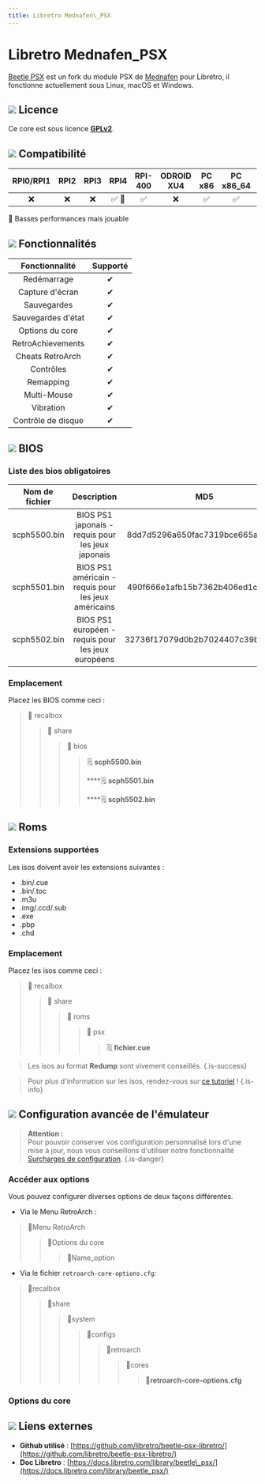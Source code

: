```yaml
---
title: Libretro Mednafen\_PSX
---
```


# Libretro Mednafen\_PSX

[Beetle PSX](https://github.com/libretro/beetle-psx-libretro)  est un fork du module PSX de [Mednafen](https://mednafen.github.io/) pour Libretro, il fonctionne actuellement sous Linux, macOS et Windows.

## ![](./gerald-g-parchment-background-or-border-5.svg) Licence

Ce core est sous licence [**GPLv2**](https://github.com/libretro/beetle-psx-libretro/blob/master/COPYING).

## ![](./compatibility.png) Compatibilité

| RPI0/RPI1 | RPI2 | RPI3 | RPI4 | RPI-400 | ODROID XU4 | PC x86 | PC x86\_64 | ODROID GO |
| :---: | :---: | :---: | :---: | :---: | :---: | :---: | :---: | :---: |
| ❌ | ❌ | ❌ | ✅ 🐌  | ✅ | ❌ | ✅ | ✅ | ✅ |

🐌 Basses performances mais jouable

## ![](./cogwheel-145804_640.png) Fonctionnalités

| Fonctionnalité | Supporté |
| :---: | :---: |
| Redémarrage | ✔ |
| Capture d'écran | ✔ |
| Sauvegardes | ✔ |
| Sauvegardes d'état | ✔ |
| Options du core | ✔ |
| RetroAchievements | ✔ |
| Cheats RetroArch | ✔ |
| Contrôles | ✔ |
| Remapping | ✔ |
| Multi-Mouse | ✔ |
| Vibration | ✔ |
| Contrôle de disque | ✔ |

## ![](./tqfp32.svg) BIOS

### Liste des bios obligatoires

| **Nom de fichier** | Description | MD5 | Fourni |
| :---: | :---: | :---: | :---: |
| scph5500.bin | BIOS PS1 japonais - requis pour les jeux japonais | 8dd7d5296a650fac7319bce665a6a53c | ❌ |
| scph5501.bin | BIOS PS1 américain - requis pour les jeux américains | 490f666e1afb15b7362b406ed1cea246 | ❌ |
| scph5502.bin | BIOS PS1 européen - requis pour les jeux européens | 32736f17079d0b2b7024407c39bd3050 | ❌ |

### Emplacement

Placez les BIOS comme ceci :

> 📁 recalbox
>
> > 📁 share
> >
> > > 📁 bios
> > >
> > > > 🗒 **scph5500.bin**
> > > >
> > > > \*\*\*\*🗒 **scph5501.bin**
> > > >
> > > > \*\*\*\*🗒 **scph5502.bin**

## ![](./rom-30098_640.png) Roms

### Extensions supportées

Les isos doivent avoir les extensions suivantes :

* .bin/.cue
* .bin/.toc
* .m3u
* .img/.ccd/.sub
* .exe
* .pbp
* .chd

### Emplacement

Placez les isos comme ceci :

> 📁 recalbox
>
> > 📁 share
> >
> > > 📁 roms
> > >
> > > > 📁 psx
> > > >
> > > > > 🗒 **fichier.cue**


>Les isos au format **Redump** sont vivement conseillés.
{.is-success}


>Pour plus d'information sur les isos, rendez-vous sur [ce tutoriel](/fr/tutoriels/jeux/generalite/les-roms-et-les-isos) !
{.is-info}

## ![](./hammer-28636_640.png) Configuration avancée de l'émulateur


>**Attention :**  
>Pour pouvoir conserver vos configuration personnalisé lors d'une mise à jour, nous vous conseillons d'utiliser notre fonctionnalité [Surcharges de configuration](/fr/usage-avance/surcharge-de-configuration).
{.is-danger}

### Accéder aux options

Vous pouvez configurer diverses options de deux façons différentes.

* Via le Menu RetroArch :

> 📁Menu RetroArch
>
> > 📁Options du core
> >
> > > 🧩Name\_option

* Via le fichier `retroarch-core-options.cfg`:

> 📁recalbox
>
> > 📁share
> >
> > > 📁system
> > >
> > > > 📁configs
> > > >
> > > > > 📁retroarch
> > > > >
> > > > > > 📁cores
> > > > > >
> > > > > > > 🧩**retroarch-core-options.cfg**

### Options du core

## ![](./kisspng-web-development-world-wide-web-computer-icons-webs-world-wide-web-icon-png-5ab05c24477216.4540070115215073642927.png) Liens externes

* **Github utilisé** : [https://github.com/libretro/beetle-psx-libretro/](https://github.com/libretro/beetle-psx-libretro/)
* **Doc Libretro** : [https://docs.libretro.com/library/beetle\_psx/](https://docs.libretro.com/library/beetle_psx/)

